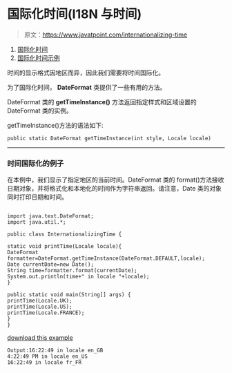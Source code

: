 # 国际化时间(I18N 与时间)

> 原文：<https://www.javatpoint.com/internationalizing-time>

1.  [国际化时间](#)
2.  [国际化时间示例](#intertimeex)

时间的显示格式因地区而异，因此我们需要将时间国际化。

为了国际化时间， **DateFormat** 类提供了一些有用的方法。

DateFormat 类的 **getTimeInstance()** 方法返回指定样式和区域设置的 DateFormat 类的实例。

getTimeInstance()方法的语法如下:

```
public static DateFormat getTimeInstance(int style, Locale locale)

```

* * *

### 时间国际化的例子

在本例中，我们显示了指定地区的当前时间。DateFormat 类的 format()方法接收日期对象，并将格式化和本地化的时间作为字符串返回。请注意，Date 类的对象同时打印日期和时间。

```

import java.text.DateFormat;
import java.util.*;

public class InternationalizingTime {

static void printTime(Locale locale){
DateFormat formatter=DateFormat.getTimeInstance(DateFormat.DEFAULT,locale);
Date currentDate=new Date();
String time=formatter.format(currentDate);
System.out.println(time+" in locale "+locale);
}

public static void main(String[] args) {
printTime(Locale.UK);
printTime(Locale.US);
printTime(Locale.FRANCE);
}
}

```

[download this example](https://static.javatpoint.com/src/i18n/time.zip)

```
Output:16:22:49 in locale en_GB
4:22:49 PM in locale en_US
16:22:49 in locale fr_FR

```
